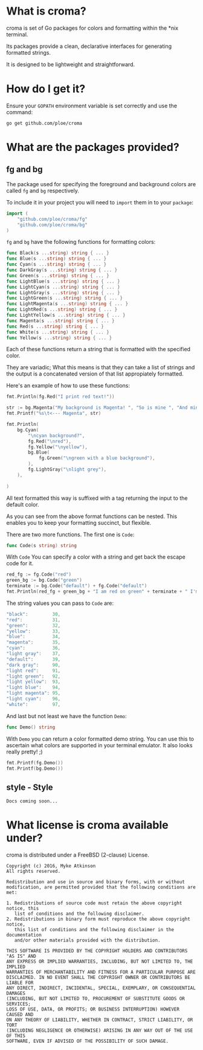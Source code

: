 # What is croma?

croma is set of Go packages for colors and formatting within the \*nix terminal.

Its packages provide a clean, declarative interfaces for generating formatted strings.

It is designed to be lightweight and straightforward.

# How do I get it?

Ensure your `GOPATH` environment variable is set correctly and use the command:

`go get github.com/ploe/croma`

# What are the packages provided?

## fg and bg

The package used for specifying the foreground and background colors are called `fg` and `bg` respectively. 

To include it in your project you will need to `import` them in to your `package`:

```go
import (
	"github.com/ploe/croma/fg"
	"github.com/ploe/croma/bg"
)
```

`fg` and `bg` have the following functions for formatting colors:

```go
func Black(s ...string) string { ... }
func Blue(s ...string) string { ... }
func Cyan(s ...string) string { ... }
func DarkGray(s ...string) string { ... }
func Green(s ...string) string { ... }
func LightBlue(s ...string) string { ... }
func LightCyan(s ...string) string { ... }
func LightGray(s ...string) string { ... }
func LightGreen(s ...string) string { ... }
func LightMagenta(s ...string) string { ... }
func LightRed(s ...string) string { ... }
func LightYellow(s ...string) string { ... }
func Magenta(s ...string) string { ... }
func Red(s ...string) string { ... }
func White(s ...string) string { ... }
func Yellow(s ...string) string { ... }
```

Each of these functions return a string that is formatted with the specified color. 

They are variadic; What this means is that they can take a list of strings and the output is a concatenated version of that list appropiately formatted. 

Here's an example of how to use these functions:

```go
fmt.Println(fg.Red("I print red text!"))

str := bg.Magenta("My background is Magenta! ", "So is mine ", "And mine...")
fmt.Printf("%s\t<--- Magenta", str)

fmt.Println(
	bg.Cyan(
		"\ncyan background?",
		fg.Red("\nred"),
		fg.Yellow("\nyellow"),
		bg.Blue(
			fg.Green("\ngreen with a blue background"),
		),
		fg.LightGray("\nlight grey"),
	),
	
)
```

All text formatted this way is suffixed with a tag returning the input to the default color.

As you can see from the above format functions can be nested. This enables you to keep your formatting succinct, but flexible.

There are two more functions. The first one is `Code`:


```go
func Code(s string) string
```

With `Code` You can specify a color with a string and get back the escape code for it.


```go
red_fg := fg.Code("red")
green_bg := bg.Code("green")
terminate := bg.Code("default") + fg.Code("default")
fmt.Println(red_fg + green_bg + "I am red on green" + terminate + " I'm back to normal.")
```

The string values you can pass to `Code` are:

```go
"black":         30,
"red":           31,
"green":         32,	
"yellow":        33,	
"blue":          34,	
"magenta":       35,	
"cyan":          36,
"light gray":    37,
"default":       39,
"dark gray":     90,
"light red":     91,
"light green":   92,
"light yellow":  93,
"light blue":    94,
"light magenta": 95,
"light cyan":    96,
"white":         97,
```

And last but not least we have the function `Demo`:

```go
func Demo() string
```

With `Demo` you can return a color formatted demo string. You can use this to ascertain what colors are supported in your terminal emulator. It also looks really pretty! ;)

```go
fmt.Printf(fg.Demo())
fmt.Printf(bg.Demo())
```

## style - Style

```Docs coming soon...```

# What license is croma available under?

croma is distributed under a FreeBSD (2-clause) License.

```
Copyright (c) 2016, Myke Atkinson
All rights reserved.

Redistribution and use in source and binary forms, with or without
modification, are permitted provided that the following conditions are met:

1. Redistributions of source code must retain the above copyright notice, this
   list of conditions and the following disclaimer.
2. Redistributions in binary form must reproduce the above copyright notice,
   this list of conditions and the following disclaimer in the documentation
   and/or other materials provided with the distribution.

THIS SOFTWARE IS PROVIDED BY THE COPYRIGHT HOLDERS AND CONTRIBUTORS "AS IS" AND
ANY EXPRESS OR IMPLIED WARRANTIES, INCLUDING, BUT NOT LIMITED TO, THE IMPLIED
WARRANTIES OF MERCHANTABILITY AND FITNESS FOR A PARTICULAR PURPOSE ARE
DISCLAIMED. IN NO EVENT SHALL THE COPYRIGHT OWNER OR CONTRIBUTORS BE LIABLE FOR
ANY DIRECT, INDIRECT, INCIDENTAL, SPECIAL, EXEMPLARY, OR CONSEQUENTIAL DAMAGES
(INCLUDING, BUT NOT LIMITED TO, PROCUREMENT OF SUBSTITUTE GOODS OR SERVICES;
LOSS OF USE, DATA, OR PROFITS; OR BUSINESS INTERRUPTION) HOWEVER CAUSED AND
ON ANY THEORY OF LIABILITY, WHETHER IN CONTRACT, STRICT LIABILITY, OR TORT
(INCLUDING NEGLIGENCE OR OTHERWISE) ARISING IN ANY WAY OUT OF THE USE OF THIS
SOFTWARE, EVEN IF ADVISED OF THE POSSIBILITY OF SUCH DAMAGE.
```
